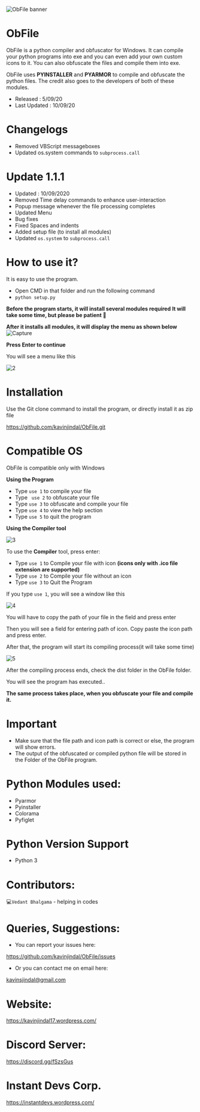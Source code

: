 ![ObFile banner](https://user-images.githubusercontent.com/68228966/92695177-bb6dc080-f365-11ea-81a4-8236bf1068fb.jpg)

# ObFile
ObFile is a python compiler and obfuscator for Windows. It can compile your python programs into exe and you can even add your own custom icons to it. You can also obfuscate the files and compile them into exe.

ObFile uses **PYINSTALLER** and **PYARMOR** to compile and obfuscate the python files. The credit also goes to the developers of both of these modules. 

* Released : 5/09/20
* Last Updated : 10/09/20

# Changelogs
* Removed VBScript messageboxes
* Updated os.system commands to `subprocess.call`

# Update 1.1.1
* Updated : 10/09/2020
* Removed Time delay commands to enhance user-interaction
* Popup message whenever the file processing completes
* Updated Menu
* Bug fixes
* Fixed Spaces and indents
* Added setup file (to install all modules)
* Updated `os.system` to `subprocess.call`

# How to use it?
It is easy to use the program. 
* Open CMD in that folder and run the following command
* `python setup.py`

**Before the program starts, it will install several modules required**
**It will take some time, but please be patient :slightly_smiling_face:**

**After it installs all modules, it will display  the menu as shown below**
![Capture](https://user-images.githubusercontent.com/68228966/92302197-e03dee80-ef87-11ea-9ab1-c425c64af53b.PNG)

**Press Enter to continue**
 
 You will see a menu like this
 
 ![2](https://user-images.githubusercontent.com/68228966/92302222-03689e00-ef88-11ea-99d1-865a91a953d5.PNG)
 
 # Installation
 
 Use the Git clone command to install the program, or directly install it as zip file
 
 https://github.com/kavinjindal/ObFile.git
 
# Compatible OS

ObFile is compatible only with Windows

**Using the Program**
 * Type `use 1` to compile your file
 * Type ` use 2` to obfuscate your file
 * Type ` use 3 ` to obfuscate and compile your file
 * Type ` use 4 ` to view the help section
 * Type ` use 5 ` to quit the program
 
 **Using the Compiler tool**
 
 ![3](https://user-images.githubusercontent.com/68228966/92302312-df598c80-ef88-11ea-878f-bd2e9624ae89.PNG)
 
To use the **Compiler** tool, press enter:
* Type `use 1` to Compile your file with icon **(icons only with .ico file extension are supported)**
* Type `use 2` to Compile your file without an icon
* Type `use 3` to Quit the Program

If you type ` use 1 `, you will see a window like this

![4](https://user-images.githubusercontent.com/68228966/92302374-58f17a80-ef89-11ea-98c4-3b835a17e6de.PNG)

You will have to copy the path of your file in the field and press enter

Then you will see a field for entering path of icon. Copy paste the icon path and press enter. 

After that, the program will start its compiling process(it will take some time)

![5](https://user-images.githubusercontent.com/68228966/92302826-cd79e880-ef8c-11ea-9337-2eacb8c598db.PNG)

After the compiling process ends, check the dist folder in the ObFile folder.

You will see the program has executed..

**The same process takes place, when you obfuscate your file and compile it.**

# Important
* Make sure that the file path and icon path is correct or else, the program will show errors.
* The output of the obfuscated or compiled python file will be stored in the Folder of the ObFile program.

# Python Modules used:
* Pyarmor
* Pyinstaller
* Colorama
* Pyfiglet

# Python Version Support
* Python 3

# Contributors:
:computer:` Vedant Bhalgama ` - helping in codes

# Queries, Suggestions:

* You can report your issues here:

https://github.com/kavinjindal/ObFile/issues

* Or you can contact me on email here:

kavinsjindal@gmail.com

# Website:

https://kavinjindal17.wordpress.com/

# Discord Server:

https://discord.gg/fSzsGus

# Instant Devs Corp.

https://instantdevs.wordpress.com/


